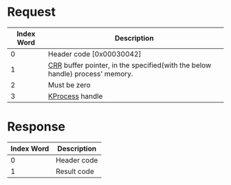 # Request

| Index Word | Description                                                                                     |
|------------|-------------------------------------------------------------------------------------------------|
| 0          | Header code \[0x00030042\]                                                                      |
| 1          | [CRR](CRR0 "wikilink") buffer pointer, in the specified(with the below handle) process' memory. |
| 2          | Must be zero                                                                                    |
| 3          | [KProcess](SVC "wikilink") handle                                                               |

# Response

| Index Word | Description |
|------------|-------------|
| 0          | Header code |
| 1          | Result code |